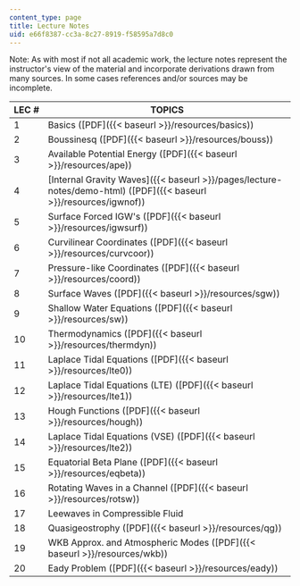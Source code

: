 ```yaml
---
content_type: page
title: Lecture Notes
uid: e66f8387-cc3a-8c27-8919-f58595a7d8c0
---
```


Note: As with most if not all academic work, the lecture notes represent the instructor's view of the material and incorporate derivations drawn from many sources. In some cases references and/or sources may be incomplete.

| LEC # | TOPICS |
| --- | --- |
| 1 | Basics ([PDF]({{< baseurl >}}/resources/basics)) |
| 2 | Boussinesq ([PDF]({{< baseurl >}}/resources/bouss)) |
| 3 | Available Potential Energy ([PDF]({{< baseurl >}}/resources/ape)) |
| 4 | [Internal Gravity Waves]({{< baseurl >}}/pages/lecture-notes/demo-html) ([PDF]({{< baseurl >}}/resources/igwnof)) |
| 5 | Surface Forced IGW's ([PDF]({{< baseurl >}}/resources/igwsurf)) |
| 6 | Curvilinear Coordinates ([PDF]({{< baseurl >}}/resources/curvcoor)) |
| 7 | Pressure-like Coordinates ([PDF]({{< baseurl >}}/resources/coord)) |
| 8 | Surface Waves ([PDF]({{< baseurl >}}/resources/sgw)) |
| 9 | Shallow Water Equations ([PDF]({{< baseurl >}}/resources/sw)) |
| 10 | Thermodynamics ([PDF]({{< baseurl >}}/resources/thermdyn)) |
| 11 | Laplace Tidal Equations ([PDF]({{< baseurl >}}/resources/lte0)) |
| 12 | Laplace Tidal Equations (LTE) ([PDF]({{< baseurl >}}/resources/lte1)) |
| 13 | Hough Functions ([PDF]({{< baseurl >}}/resources/hough)) |
| 14 | Laplace Tidal Equations (VSE) ([PDF]({{< baseurl >}}/resources/lte2)) |
| 15 | Equatorial Beta Plane ([PDF]({{< baseurl >}}/resources/eqbeta)) |
| 16 | Rotating Waves in a Channel ([PDF]({{< baseurl >}}/resources/rotsw)) |
| 17 | Leewaves in Compressible Fluid |
| 18 | Quasigeostrophy ([PDF]({{< baseurl >}}/resources/qg)) |
| 19 | WKB Approx. and Atmospheric Modes ([PDF]({{< baseurl >}}/resources/wkb)) |
| 20 | Eady Problem ([PDF]({{< baseurl >}}/resources/eady))